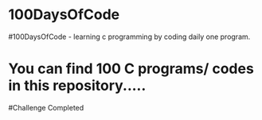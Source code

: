 # 100DaysOfCode
#100DaysOfCode - learning c programming by coding daily one program.
# You can find 100 C programs/ codes in this repository.....
#Challenge Completed 

